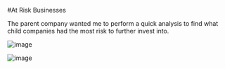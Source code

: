 #At Risk Businesses

The parent company wanted me to perform a quick analysis to find what child companies had the most risk to further invest into.

![image](https://github.com/user-attachments/assets/e561a320-ab11-4a73-a43a-b2fbfa4cda2c)


![image](https://github.com/user-attachments/assets/5cb4e858-ad40-4d86-aeb1-133f40c3b370)
